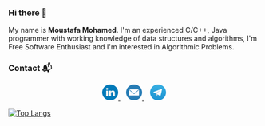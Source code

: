 ### Hi there 👋

My name is **Moustafa Mohamed**. I'm an experienced C/C++, Java programmer with working knowledge of data structures and algorithms, I'm Free Software Enthusiast and I'm interested in Algorithmic Problems.


### Contact 📬

<p align="center">
	<a href="
https://www.linkedin.com/in/moustafa-abdelhady
" target="_blank"> <img src="res/linkedin.png" alt="Linkedin" width="32" height="32"/> </a>
	&nbsp;&nbsp;
	<a 
href="mailto:eng.moustafa.abdelhady@gmail.com"
" target="_blank"> <img src="res/mail.png" alt="Mail" width="32" height="32"/> </a>
	&nbsp;&nbsp;
	<a href="
https://t.me/Mou_M7md
" target="_blank"> <img src="res/telegram.png" alt="Telegram" width="32" height="32"/> </a>
</p>

[![Top Langs](
https://github-readme-stats.vercel.app/api/top-langs/?username=M0D4&show_icons=true&layout=compact&theme=gruvbox&langs_count=10&card_width=445
)](
https://github.com/anuraghazra/github-readme-stats
) 
